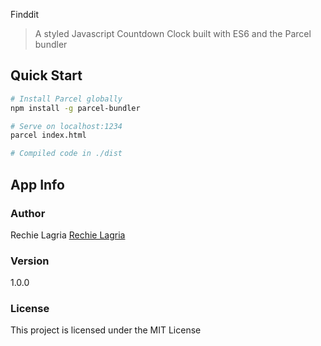 Finddit

> A styled Javascript Countdown Clock built with ES6 and the Parcel bundler

## Quick Start

```bash
# Install Parcel globally
npm install -g parcel-bundler

# Serve on localhost:1234
parcel index.html

# Compiled code in ./dist
```

## App Info

### Author

Rechie Lagria
[Rechie Lagria](rechielagria@gmail.com)

### Version

1.0.0

### License

This project is licensed under the MIT License